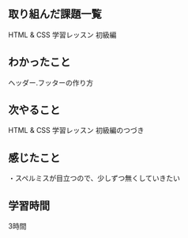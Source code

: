 ## 取り組んだ課題一覧
HTML & CSS 学習レッスン 初級編
## わかったこと
ヘッダー.フッターの作り方
## 次やること
HTML & CSS 学習レッスン 初級編のつづき
## 感じたこと
・スペルミスが目立つので、少しずつ無くしていきたい
## 学習時間
3時間